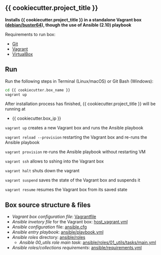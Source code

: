 ## {{ cookiecutter.project_title }}

**Installs {{ cookiecutter.project_title }} in a standalone Vagrant box ([debian/buster64](https://app.vagrantup.com/debian/boxes/buster64)), though the use of Ansible (2.10) playbook**


Requirements to run box:
* [Git](https://git-scm.com/downloads)
* [Vagrant](https://www.vagrantup.com/downloads.html)
* [VirtualBox](https://www.virtualbox.org/wiki/Downloads)


## Run

Run the following steps in Terminal (Linux/macOS) or Git Bash (Windows):
```bash
cd {{ cookiecutter.box_name }}
vagrant up
```

After installation process has finished, {{ cookiecutter.project_title }} will be running at 
* {{ cookiecutter.box_ip }}

`vagrant up` creates a new Vagrant box and runs the Ansible  playbook

`vagrant reload --provision` restarting the Vagrant box and re-runs the Ansible playbook 

`vagrant provision` re-runs the Ansible playbook without restarting VM

`vagrant ssh` allows to sshing into the Vagrant box

`vagrant halt`  shuts down the vagrant

`vagrant suspend` saves the state of the Vagrant box and suspends it

`vagrant resume` resumes the Vagrant box from its saved state


## Box source structure & files
* *Vagrant box configuration file*: [Vagrantfile](./Vagrantfile)  
* *Ansible invetory file* for the Vagrant box: [host_vagrant.yml](./host_vagrant.yml)
* *Ansible configuration* file: [ansible.cfg](./ansible.cfg)
* *Ansible entry playbook*: [ansible/playbook.yml](./ansible/playbook.yml)
* *Ansible roles* directory: [ansible/roles](./ansible/roles)
    * *Ansible 00_utils role main task*: [ansible/roles/01_utils/tasks/main.yml](./ansible/roles/01_utils/tasks/main.yml)
* *Ansible roles/collections requirements*: [ansible/requirements.yml](./ansible/requirements.yml)

